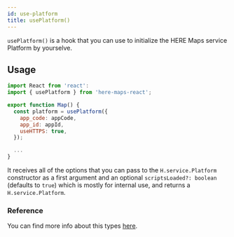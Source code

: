 ```yaml
---
id: use-platform
title: usePlatform()
---
```


`usePlatform()` is a hook that you can use to initialize the HERE Maps service
Platform by yourselve.

## Usage

```jsx
import React from 'react':
import { usePlatform } from 'here-maps-react';

export function Map() {
  const platform = usePlatform({
    app_code: appCode,
    app_id: appId,
    useHTTPS: true,
  });

  ...
}
```

It receives all of the options that you can pass to the `H.service.Platform`
constructor as a first argument and an optional `scriptsLoaded?: boolean`
(defaults to `true`) which is mostly for internal use, and returns a
`H.service.Platform`.

### Reference

You can find more info about this types
[here](https://developer.here.com/documentation/maps/topics_api/h-intro.html).
